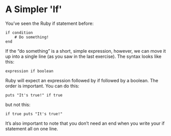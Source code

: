 # A Simpler 'If'

You’ve seen the Ruby if statement before:

    if condition
        # Do something!
    end

If the “do something” is a short, simple expression, however, we can move it up into a single line (as you saw in the last exercise). The syntax looks like this:

    expression if boolean

Ruby will expect an expression followed by if followed by a boolean. The order is important. You can do this:

    puts "It's true!" if true

but not this:

    if true puts "It's true!"

It’s also important to note that you don’t need an end when you write your if statement all on one line.
